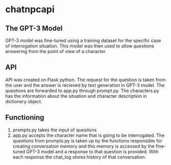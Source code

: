 # chatnpcapi
 
## The GPT-3 Model

GPT-3 model was fine-tuned using a training dataset for the specific case of interrogation situation. This model was then used to allow questions answering from the point of view of a character.

## API

API was created on Flask python. The request for the question is taken from the user and the answer is recieved by text generation in GPT-3 model. The questions are forwarded to app.py through prompt.py. The characters.py has the information about the situation and character description in dictionery object.

## Functioning 

1. prompts.py takes the input of questions
2. app.py accepts the character name that is going to be interrogated. The questions from prompts.py is taken up by the functions responsible for creating conversation memory and this memory is accessed by the fine-tuned GPT-3 model and a response to that question is provided. With each response the chat_log stores history of that conversation.

